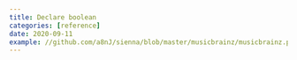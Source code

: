 ```yaml
---
title: Declare boolean
categories: [reference]
date: 2020-09-11
example: //github.com/a8nJ/sienna/blob/master/musicbrainz/musicbrainz.php
---
```

